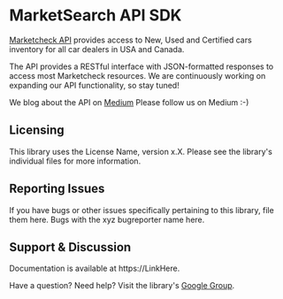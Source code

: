 # MarketSearch API SDK

[Marketcheck API](https://pages.linkhere.com/) provides access to New, Used and Certified cars inventory for all car dealers in USA and Canada.

The API provides a RESTful interface with JSON-formatted responses to access most Marketcheck resources. We are continuously working on expanding our API functionality, so stay tuned!

We blog about the API on [Medium](https://medium.com/marketcheck-apis/) Please follow us on Medium :-)

## Licensing

This library uses the License Name, version x.X. Please see the library's individual files for more information.

## Reporting Issues

If you have bugs or other issues specifically pertaining to this library, file them here. Bugs with the xyz bugreporter name here.

## Support & Discussion

Documentation is available at https://LinkHere.

Have a question? Need help? Visit the library's [Google Group](https://groups.google.com/group/GroupNameHere).
